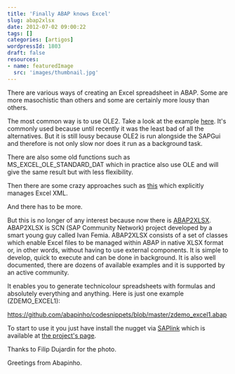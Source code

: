 ```yaml
---
title: 'Finally ABAP knows Excel'
slug: abap2xlsx
date: 2012-07-02 09:00:22
tags: []
categories: [artigos]
wordpressId: 1803
draft: false
resources:
- name: featuredImage
  src: 'images/thumbnail.jpg'
---
```

There are various ways of creating an Excel spreadsheet in ABAP. Some are more masochistic than others and some are certainly more lousy than others.

<!--more-->

The most common way is to use OLE2. Take a look at the example [here][1]. It's commonly used because until recently it was the least bad of all the alternatives. But it is still lousy because OLE2 is run alongside the SAPGui and therefore is not only slow nor does it run as a background task.

There are also some old functions such as MS_EXCEL_OLE_STANDARD_DAT which in practice also use OLE and will give the same result but with less flexibility.

Then there are some crazy approaches such as [this][2] which explicitly manages Excel XML.

And there has to be more.

But this is no longer of any interest because now there is [ABAP2XLSX][3]. ABAP2XLSX is SCN (SAP Community Network) project developed by a smart young guy called Ivan Femia. ABAP2XLSX consists of a set of classes which enable Excel files to be managed within ABAP in native XLSX format or, in other words, without having to use external components. It is simple to develop, quick to execute and can be done in background. It is also well documented, there are dozens of available examples and it is supported by an active community.

It enables you to generate technicolour spreadsheets with formulas and absolutely everything and anything. Here is just one example (ZDEMO_EXCEL1):

<https://github.com/abapinho/codesnippets/blob/master/zdemo_excel1.abap>

To start to use it you just have install the nugget via [SAPlink][5] which is available at [the project's page][3].

Thanks to Filip Dujardin for the photo.

Greetings from Abapinho.

   [1]: https://scn.sap.com/docs/DOC-26034
   [2]: https://wiki.sdn.sap.com/wiki/display/ABAP/Exporting+data+to+Excel+-+XML+to+the+rescue
   [3]: https://wiki.scn.sap.com/wiki/display/ABAP/abap2xlsx
   [5]: https://code.google.com/p/saplink/
